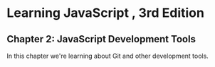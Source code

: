 # Learning JavaScript , Зrd Edition
## Chapter 2: JavaScript Development Tools

In this chapter we're learning about Git and other development tools.